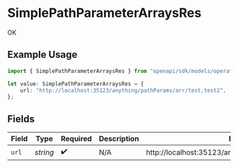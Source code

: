 # SimplePathParameterArraysRes

OK

## Example Usage

```typescript
import { SimplePathParameterArraysRes } from "openapi/sdk/models/operations";

let value: SimplePathParameterArraysRes = {
    url: "http://localhost:35123/anything/pathParams/arr/test,test2",
};
```

## Fields

| Field                                                     | Type                                                      | Required                                                  | Description                                               | Example                                                   |
| --------------------------------------------------------- | --------------------------------------------------------- | --------------------------------------------------------- | --------------------------------------------------------- | --------------------------------------------------------- |
| `url`                                                     | *string*                                                  | :heavy_check_mark:                                        | N/A                                                       | http://localhost:35123/anything/pathParams/arr/test,test2 |